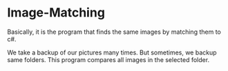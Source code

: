 # Image-Matching
Basically, it is the program that finds the same images by matching them to c#.

We take a backup of our pictures many times. But sometimes, we backup same folders.
This program compares all images in the selected folder.
